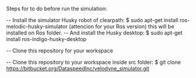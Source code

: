 Steps for to do before run the simulation:

-- Install the simulator Husky robot of clearpath: $ sudo apt-get install ros-melodic-husky-simulator (attencion for your Ros 
version) this will be installed on Ros folder. 
-- And install the Husky desktop:  $ sudo apt-get install ros-indigo-husky-desktop

-- Clone this repository for your workspace

-- Clone this repository to your workspace inside src folder: $ git clone https://bitbucket.org/DataspeedInc/velodyne_simulator.git


